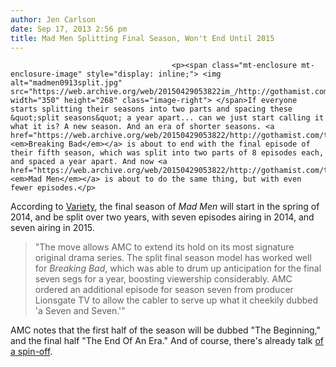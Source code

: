 ```yaml
---
author: Jen Carlson
date: Sep 17, 2013 2:56 pm
title: Mad Men Splitting Final Season, Won't End Until 2015
---
```


	
										<p><span class="mt-enclosure mt-enclosure-image" style="display: inline;"> <img alt="madmen0913split.jpg" src="https://web.archive.org/web/20150429053822im_/http://gothamist.com/attachments/arts_jen/madmen0913split.jpg" width="350" height="268" class="image-right"> </span>If everyone starts splitting their seasons into two parts and spacing these &quot;split seasons&quot; a year apart... can we just start calling it what it is? A new season. And an era of shorter seasons. <a href="https://web.archive.org/web/20150429053822/http://gothamist.com/tags/breakingbad"><em>Breaking Bad</em></a> is about to end with the final episode of their fifth season, which was split into two parts of 8 episodes each, and spaced a year apart. And now <a href="https://web.archive.org/web/20150429053822/http://gothamist.com/tags/madmen"><em>Mad Men</em></a> is about to do the same thing, but with even fewer episodes.</p>

<p>According to <a href="https://web.archive.org/web/20150429053822/http://variety.com/2013/tv/news/mad-men-final-season-to-be-split-for-airing-in-2014-2015-1200615083/?utm_source=sailthru&amp;utm_medium=email&amp;utm_campaign=breakingnewsalert">Variety</a>, the final season of <em>Mad Men</em> will start in the spring of 2014, and be split over two years, with seven episodes airing in 2014, and seven airing in 2015. </p>

<blockquote>&quot;The move allows AMC to extend its hold on its most signature original drama series. The split final season model has worked well for <em>Breaking Bad</em>, which was able to drum up anticipation for the final seven segs for a year, boosting viewership considerably. AMC ordered an additional episode for season seven from producer Lionsgate TV to allow the cabler to serve up what it cheekily dubbed &apos;a Seven and Seven.&apos;&quot;</blockquote>

<p>AMC notes that the first half of the season will be dubbed &quot;The Beginning,&quot; and the final half &quot;The End Of An Era.&quot; And of course, there&apos;s already talk <a href="https://web.archive.org/web/20150429053822/http://laist.com/2013/08/21/will_there_be_a_mad_men_spinoff_set.php">of a spin-off</a>.</p>					
										
									
				